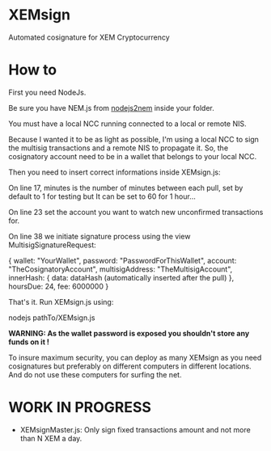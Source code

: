 # XEMsign
Automated cosignature for XEM Cryptocurrency

# How to

First you need NodeJs.

Be sure you have NEM.js from <a href="https://github.com/NewEconomyMovement/nodejs2nem" target="_blank">nodejs2nem</a> inside your folder.

You must have a local NCC running connected to a local or remote NIS.

Because I wanted it to be as light as possible, I'm using a local NCC to sign the multisig transactions and a remote NIS to propagate it.
So, the cosignatory account need to be in a wallet that belongs to your local NCC.

Then you need to insert correct informations inside XEMsign.js:

On line 17, minutes is the number of minutes between each pull, set by default to 1 for testing but It can be set to 60 for 1 hour...

On line 23 set the account you want to watch new unconfirmed transactions for.

On line 38 we initiate signature process using the view MultisigSignatureRequest:

{
wallet: "YourWallet",
password: "PasswordForThisWallet",
account: "TheCosignatoryAccount",
multisigAddress: "TheMultisigAccount",
innerHash: {
                data: dataHash (automatically inserted after the pull)
            },
hoursDue: 24,
fee: 6000000
}

That's it. Run XEMsign.js using:

nodejs pathTo/XEMsign.js

<b>WARNING: As the wallet password is exposed you shouldn't store any funds on it !</b>

To insure maximum security, you can deploy as many XEMsign as you need cosignatures but preferably on different computers in different locations. And do not use these computers for surfing the net.

# WORK IN PROGRESS
- XEMsignMaster.js: Only sign fixed transactions amount and not more than N XEM a day.

